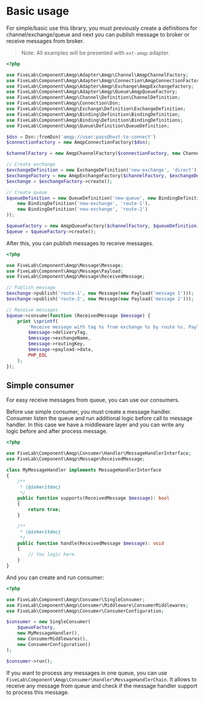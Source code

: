 Basic usage
===========

For simple/basic use this library, you must previously create a definitions for channel/exchange/queue and next you can
publish message to broker or receive messages from broker.

> Note: All examples will be presented with `ext-amqp` adapter.

```php
<?php

use FiveLab\Component\Amqp\Adapter\Amqp\Channel\AmqpChannelFactory;
use FiveLab\Component\Amqp\Adapter\Amqp\Connection\AmqpConnectionFactory;
use FiveLab\Component\Amqp\Adapter\Amqp\Exchange\AmqpExchangeFactory;
use FiveLab\Component\Amqp\Adapter\Amqp\Queue\AmqpQueueFactory;
use FiveLab\Component\Amqp\Channel\Definition\ChannelDefinition;
use FiveLab\Component\Amqp\Connection\Dsn;
use FiveLab\Component\Amqp\Exchange\Definition\ExchangeDefinition;
use FiveLab\Component\Amqp\Binding\Definition\BindingDefinition;
use FiveLab\Component\Amqp\Binding\Definition\BindingDefinitions;
use FiveLab\Component\Amqp\Queue\Definition\QueueDefinition;

$dsn = Dsn::fromDsn('amqp://user:pass@host-to-connect')
$connectionFactory = new AmqpConnectionFactory($dsn);

$channelFactory = new AmqpChannelFactory($connectionFactory, new ChannelDefinition());

// Create exchange
$exchangeDefinition = new ExchangeDefinition('new-exchange', 'direct');
$exchangeFactory = new AmqpExchangeFactory($channelFactory, $exchangeDefinition);
$exchange = $exchangeFactory->create();

// Create queue
$queueDefinition = new QueueDefinition('new-queue', new BindingDefinitions(
    new BindingDefinition('new-exchange', 'route-1'),
    new BindingDefinition('new-exchange', 'route-2')
));

$queueFactory = new AmqpQueueFactory($channelFactory, $queueDefinition);
$queue = $queueFactory->create();
``` 

After this, you can publish messages to receive messages.

```php
<?php

use FiveLab\Component\Amqp\Message\Message;
use FiveLab\Component\Amqp\Message\Payload;
use FiveLab\Component\Amqp\Message\ReceivedMessage;

// Publish message
$exchange->publish('route-1', new Message(new Payload('message 1')));
$exchange->publish('route-2', new Message(new Payload('message 2')));

// Receive messages
$queue->consume(function (ReceivedMessage $message) {
    print \sprintf(
        'Receive message with tag %s from exchange %s by route %s. Payload: %s%s',
        $message->deliveryTag,
        $message->exchangeName,
        $message->routingKey,
        $message->payload->data,
        PHP_EOL
    );
});
```

Simple consumer
---------------

For easy receive messages from queue, you can use our consumers.

Before use simple consumer, you must create a message handler. Consumer listen the queue and run additional logic before
call to message handler. 
In this case we have a middleware layer and you can write any logic before and after process message.

```php
<?php

use FiveLab\Component\Amqp\Consumer\Handler\MessageHandlerInterface;
use FiveLab\Component\Amqp\Message\ReceivedMessage;

class MyMessageHandler implements MessageHandlerInterface
{
    /**
     * {@inheritdoc}
     */
    public function supports(ReceivedMessage $message): bool
    {
        return true;
    }

    /**
     * {@inheritdoc}
     */
    public function handle(ReceivedMessage $message): void
    {
        // You logic here.
    }
}

```

And you can create and run consumer:

```php
<?php

use FiveLab\Component\Amqp\Consumer\SingleConsumer;
use FiveLab\Component\Amqp\Consumer\Middleware\ConsumerMiddlewares;
use FiveLab\Component\Amqp\Consumer\ConsumerConfiguration;

$consumer = new SingleConsumer(
    $queueFactory,
    new MyMessageHandler(),
    new ConsumerMiddlewares(),
    new ConsumerConfiguration()
);

$consumer->run();
```

If you want to process any messages in one queue, you can use `FiveLab\Component\Amqp\Consumer\Handler\MessageHandlerChain`.
It allows to receive any message from queue and check if the message handler support to process this message.